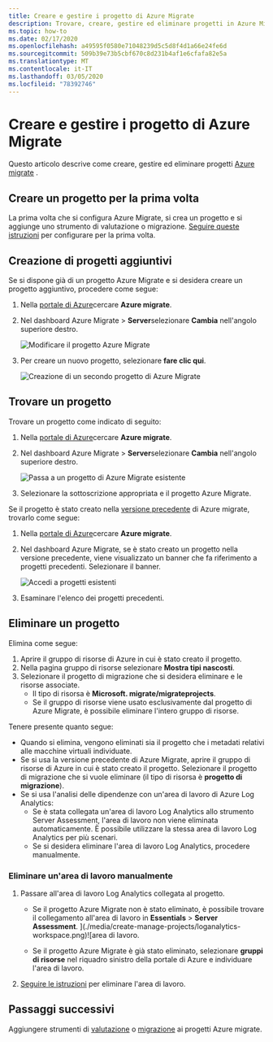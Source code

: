 ```yaml
---
title: Creare e gestire i progetto di Azure Migrate
description: Trovare, creare, gestire ed eliminare progetti in Azure Migrate.
ms.topic: how-to
ms.date: 02/17/2020
ms.openlocfilehash: a49595f0580e71048239d5c5d8f4d1a66e24fe6d
ms.sourcegitcommit: 509b39e73b5cbf670c8d231b4af1e6cfafa82e5a
ms.translationtype: MT
ms.contentlocale: it-IT
ms.lasthandoff: 03/05/2020
ms.locfileid: "78392746"
---
```

# <a name="create-and-manage-azure-migrate-projects"></a>Creare e gestire i progetto di Azure Migrate

Questo articolo descrive come creare, gestire ed eliminare progetti [Azure migrate](migrate-services-overview.md) .


## <a name="create-a-project-for-the-first-time"></a>Creare un progetto per la prima volta

La prima volta che si configura Azure Migrate, si crea un progetto e si aggiunge uno strumento di valutazione o migrazione. [Seguire queste istruzioni](how-to-add-tool-first-time.md) per configurare per la prima volta.

## <a name="create-additional-projects"></a>Creazione di progetti aggiuntivi

Se si dispone già di un progetto Azure Migrate e si desidera creare un progetto aggiuntivo, procedere come segue:  

1. Nella [portale di Azure](https://portal.azure.com)cercare **Azure migrate**.
2. Nel dashboard Azure Migrate > **Server**selezionare **Cambia** nell'angolo superiore destro.

   ![Modificare il progetto Azure Migrate](./media/create-manage-projects/switch-project.png)

3. Per creare un nuovo progetto, selezionare **fare clic qui**.

   ![Creazione di un secondo progetto di Azure Migrate](./media/create-manage-projects/create-new-project.png)


## <a name="find-a-project"></a>Trovare un progetto

Trovare un progetto come indicato di seguito:

1. Nella [portale di Azure](https://portal.azure.com)cercare **Azure migrate**.
2. Nel dashboard Azure Migrate > **Server**selezionare **Cambia** nell'angolo superiore destro.

    ![Passa a un progetto di Azure Migrate esistente](./media/create-manage-projects/switch-project.png)

3. Selezionare la sottoscrizione appropriata e il progetto Azure Migrate.


Se il progetto è stato creato nella [versione precedente](migrate-services-overview.md#azure-migrate-versions) di Azure migrate, trovarlo come segue:

1. Nella [portale di Azure](https://portal.azure.com)cercare **Azure migrate**.
2. Nel dashboard Azure Migrate, se è stato creato un progetto nella versione precedente, viene visualizzato un banner che fa riferimento a progetti precedenti. Selezionare il banner.

    ![Accedi a progetti esistenti](./media/create-manage-projects/access-existing-projects.png)

3. Esaminare l'elenco dei progetti precedenti.


## <a name="delete-a-project"></a>Eliminare un progetto

Elimina come segue:

1. Aprire il gruppo di risorse di Azure in cui è stato creato il progetto.
2. Nella pagina gruppo di risorse selezionare **Mostra tipi nascosti**.
3. Selezionare il progetto di migrazione che si desidera eliminare e le risorse associate.
    - Il tipo di risorsa è **Microsoft. migrate/migrateprojects**.
    - Se il gruppo di risorse viene usato esclusivamente dal progetto di Azure Migrate, è possibile eliminare l'intero gruppo di risorse.


Tenere presente quanto segue:

- Quando si elimina, vengono eliminati sia il progetto che i metadati relativi alle macchine virtuali individuate.
- Se si usa la versione precedente di Azure Migrate, aprire il gruppo di risorse di Azure in cui è stato creato il progetto. Selezionare il progetto di migrazione che si vuole eliminare (il tipo di risorsa è **progetto di migrazione**).
- Se si usa l'analisi delle dipendenze con un'area di lavoro di Azure Log Analytics:
    - Se è stata collegata un'area di lavoro Log Analytics allo strumento Server Assessment, l'area di lavoro non viene eliminata automaticamente. È possibile utilizzare la stessa area di lavoro Log Analytics per più scenari.
    - Se si desidera eliminare l'area di lavoro Log Analytics, procedere manualmente.

### <a name="delete-a-workspace-manually"></a>Eliminare un'area di lavoro manualmente

1. Passare all'area di lavoro Log Analytics collegata al progetto.

    - Se il progetto Azure Migrate non è stato eliminato, è possibile trovare il collegamento all'area di lavoro in **Essentials** > **Server Assessment**.
       ](./media/create-manage-projects/loganalytics-workspace.png)![area di lavoro.
       
    - Se il progetto Azure Migrate è già stato eliminato, selezionare **gruppi di risorse** nel riquadro sinistro della portale di Azure e individuare l'area di lavoro.
       
2. [Seguire le istruzioni](https://docs.microsoft.com/azure/azure-monitor/platform/delete-workspace) per eliminare l'area di lavoro.

## <a name="next-steps"></a>Passaggi successivi

Aggiungere strumenti di [valutazione](how-to-assess.md) o [migrazione](how-to-migrate.md) ai progetti Azure migrate.
